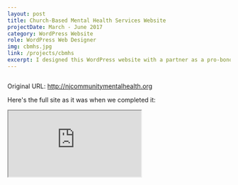 ```yaml
---
layout: post
title: Church-Based Mental Health Services Website
projectDate: March - June 2017
category: WordPress Website
role: WordPress Web Designer
img: cbmhs.jpg
link: /projects/cbmhs
excerpt: I designed this WordPress website with a partner as a pro-bono project for a non-profit.
---
```


<img src="https://lizlorena.com/img/cbmhs.png" alt="" class="img-fluid"/>
<p class="caption">Original URL: <a href="http://njcommunitymentalhealth.org" target="_blank">http://njcommunitymentalhealth.org</a></p>

<p>Here's the full site as it was when we completed it:</p>

<iframe class="pdf" src="https://lizlorena.com/img/cbmhs.pdf"></iframe>
